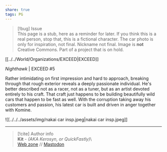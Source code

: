 ```yaml
---  
share: true  
tags: PG  
---  
```

> [!bug] Issue  
> This page is a stub, here as a reminder for later. If you think this is a real person, stop that, this is a fictional character. The car photo is only for inspiration, not final. Nickname not final. Image is **not** Creative Commons. Part of a project that is on hold.  
  
[[../../World/Organizations/EXCEED|EXCEED]]  
  
*Nighthawk* | EXCEED #5  
  
Rather intimidating on first impression and hard to approach, breaking through that rough exterior reveals a deeply passionate individual. He's better described not as a racer, not as a tuner, but as an artist devoted entirely to his craft. That craft just happens to be building beautifully wild cars that happen to be fast as well. With the corruption taking away his customers and passion, his latest car is built and driven in anger together with Komine.  
  
![[../../../assets/img/nakai car insp.jpeg|nakai car insp.jpeg]]  
  
-----  
> [!cite] Author info  
> **Kit** - *(AKA Kerosyn, or QuickFastly)*\  
> [Web zone](https://kitabe.link) // [Mastodon](https://social.tripulse.net/@kit)